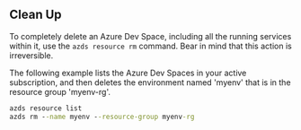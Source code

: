 ## Clean Up
To completely delete an Azure Dev Space, including all the running services within it, use the `azds resource rm` command. Bear in mind that this action is irreversible.

The following example lists the Azure Dev Spaces in your active subscription, and then deletes the environment named 'myenv' that is in the resource group 'myenv-rg'.

```cmd
azds resource list
azds rm --name myenv --resource-group myenv-rg
```

